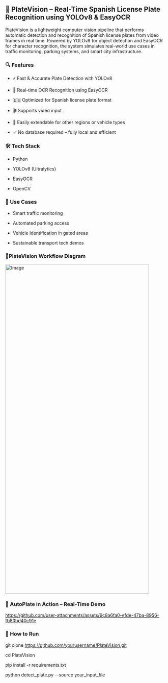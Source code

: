 ## 🚗 PlateVision – Real-Time Spanish License Plate Recognition using YOLOv8 & EasyOCR
PlateVision is a lightweight computer vision pipeline that performs automatic detection and recognition of Spanish license plates from  video frames in real time. Powered by YOLOv8 for object detection and EasyOCR for character recognition, the system simulates real-world use cases in traffic monitoring, parking systems, and smart city infrastructure.

###  🔍 Features
- ⚡ Fast & Accurate Plate Detection with YOLOv8

- 🧠 Real-time OCR Recognition using EasyOCR

- 🇪🇸 Optimized for Spanish license plate format

- 🎬 Supports video input

- 🔁 Easily extendable for other regions or vehicle types

- ✅ No database required – fully local and efficient

### 🛠️ Tech Stack
- Python

- YOLOv8 (Ultralytics)

- EasyOCR

- OpenCV

### 🚦 Use Cases
- Smart traffic monitoring

- Automated parking access

- Vehicle Identification in gated areas

- Sustainable transport tech demos


### 📝PlateVision Workflow Diagram
<img width="451" height="1032" alt="Image" src="https://github.com/user-attachments/assets/20f1a2c8-80e3-4196-8a45-82b1ddb32bc6" />


### 🤖 AutoPlate in Action – Real-Time Demo
https://github.com/user-attachments/assets/9c8a6fa0-efde-47ba-8956-fb80bd40c91e



### 📁 How to Run
git clone https://github.com/yourusername/PlateVision.git

cd PlateVision

pip install -r requirements.txt

python detect_plate.py --source your_input_file

  


